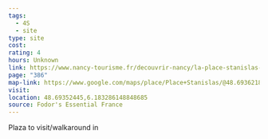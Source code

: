 ```yaml
---
tags:
  - 4S
  - site
type: site
cost: 
rating: 4
hours: Unknown
link: https://www.nancy-tourisme.fr/decouvrir-nancy/la-place-stanislas-et-son-ensemble-unesco/
page: "386"
map-link: https://www.google.com/maps/place/Place+Stanislas/@48.6936218,6.1783704,16z/data=!3m1!4b1!4m6!3m5!1s0x4794986d2f3bfaf9:0x6fe27f2b0b239f1b!8m2!3d48.6936184!4d6.1832413!16zL20vMGR4N3J2?entry=ttu&g_ep=EgoyMDI0MDkyNS4wIKXMDSoASAFQAw%3D%3D
visit: 
location: 48.69352445,6.183286148848685
source: Fodor's Essential France
---
```

Plaza to visit/walkaround in